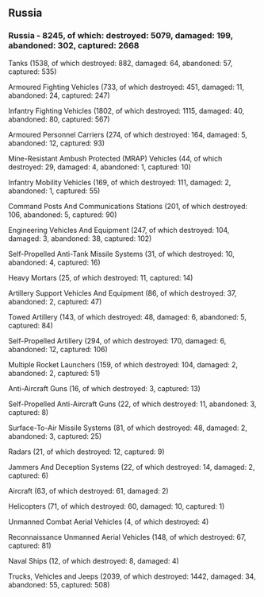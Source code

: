 
 
 ## Russia
 
 ### Russia - 8245, of which: destroyed: 5079, damaged: 199, abandoned: 302, captured: 2668

 

 

 Tanks (1538, of which destroyed: 882, damaged: 64, abandoned: 57, captured: 535)

 Armoured Fighting Vehicles (733, of which destroyed: 451, damaged: 11, abandoned: 24, captured: 247)

 Infantry Fighting Vehicles (1802, of which destroyed: 1115, damaged: 40, abandoned: 80, captured: 567)

 Armoured Personnel Carriers (274, of which destroyed: 164, damaged: 5, abandoned: 12, captured: 93)

 Mine-Resistant Ambush Protected (MRAP) Vehicles (44, of which destroyed: 29, damaged: 4, abandoned: 1, captured: 10)

 Infantry Mobility Vehicles (169, of which destroyed: 111, damaged: 2, abandoned: 1, captured: 55)

 Command Posts And Communications Stations (201, of which destroyed: 106, abandoned: 5, captured: 90)

 Engineering Vehicles And Equipment (247, of which destroyed: 104, damaged: 3, abandoned: 38, captured: 102)

 Self-Propelled Anti-Tank Missile Systems (31, of which destroyed: 10, abandoned: 4, captured: 16)

 Heavy Mortars (25, of which destroyed: 11, captured: 14)

 Artillery Support Vehicles And Equipment (86, of which destroyed: 37, abandoned: 2, captured: 47)

 Towed Artillery (143, of which destroyed: 48, damaged: 6, abandoned: 5, captured: 84)

 Self-Propelled Artillery (294, of which destroyed: 170, damaged: 6, abandoned: 12, captured: 106)

 Multiple Rocket Launchers (159, of which destroyed: 104, damaged: 2, abandoned: 2, captured: 51)

 Anti-Aircraft Guns (16, of which destroyed: 3, captured: 13)

 Self-Propelled Anti-Aircraft Guns (22, of which destroyed: 11, abandoned: 3, captured: 8)

 Surface-To-Air Missile Systems (81, of which destroyed: 48, damaged: 2, abandoned: 3, captured: 25)

 Radars (21, of which destroyed: 12, captured: 9)

 Jammers And Deception Systems (22, of which destroyed: 14, damaged: 2, captured: 6)

 Aircraft (63, of which destroyed: 61, damaged: 2)

 Helicopters (71, of which destroyed: 60, damaged: 10, captured: 1)

 Unmanned Combat Aerial Vehicles (4, of which destroyed: 4)

 Reconnaissance Unmanned Aerial Vehicles (148, of which destroyed: 67, captured: 81)

 Naval Ships (12, of which destroyed: 8, damaged: 4)

 Trucks, Vehicles and Jeeps (2039, of which destroyed: 1442, damaged: 34, abandoned: 55, captured: 508)

